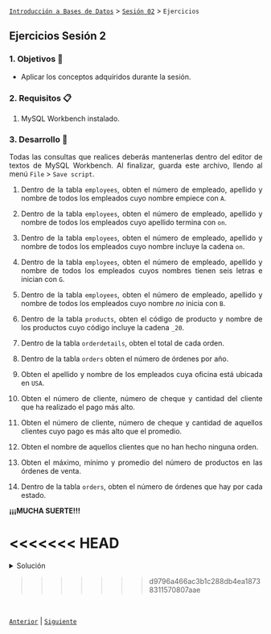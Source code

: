 [`Introducción a Bases de Datos`](../../Readme.md) > [`Sesión 02`](../Readme.md) > `Ejercicios`
	
## Ejercicios Sesión 2

<div style="text-align: justify;">

### 1. Objetivos :dart:

- Aplicar los conceptos adquiridos durante la sesión.

### 2. Requisitos :clipboard:

1. MySQL Workbench instalado.

### 3. Desarrollo :rocket:

Todas las consultas que realices deberás mantenerlas dentro del editor de textos de MySQL Workbench. Al finalizar, guarda este archivo, llendo al menú `File` > `Save script`. 

1. Dentro de la tabla `employees`, obten el número de empleado, apellido y nombre de todos los empleados cuyo nombre empiece con `A`.

2. Dentro de la tabla `employees`, obten el número de empleado, apellido y nombre de todos los empleados cuyo apellido termina con `on`.

3. Dentro de la tabla `employees`, obten el número de empleado, apellido y nombre de todos los empleados cuyo nombre incluye la cadena `on`.

4. Dentro de la tabla `employees`, obten el número de empleado, apellido y nombre de todos los empleados cuyos nombres tienen seis letras e inician con `G`.

5. Dentro de la tabla `employees`, obten el número de empleado, apellido y nombre de todos los empleados cuyo nombre *no* inicia con `B`.

6. Dentro de la tabla `products`, obten el código de producto y nombre de los productos cuyo código incluye la cadena `_20`.

7. Dentro de la tabla `orderdetails`, obten el total de cada orden.

8. Dentro de la tabla `orders` obten el número de órdenes por año.

9. Obten el apellido y nombre de los empleados cuya oficina está ubicada en `USA`.

10. Obten el número de cliente, número de cheque y cantidad del cliente que ha realizado el pago más alto.

11. Obten el número de cliente, número de cheque y cantidad de aquellos clientes cuyo pago es más alto que el promedio.

12. Obten el nombre de aquellos clientes que no han hecho ninguna orden.

13. Obten el máximo, mínimo y promedio del número de productos en las órdenes de venta.

14. Dentro de la tabla `orders`, obten el número de órdenes que hay por cada estado.

**¡¡¡MUCHA SUERTE!!!**

<<<<<<< HEAD
=======
<details><summary>Solución</summary>
<br/>

[**Revisa el script con las soluciones**](solucion.sql)

<p>

</p>
</details> 

>>>>>>> d9796a466ac3b1c288db4ea18738311570807aae
<br/>

[`Anterior`](../Readme.md#3-proyecto-hammer) | [`Siguiente`](../Readme.md#4-postwork-memo)            

</div>
